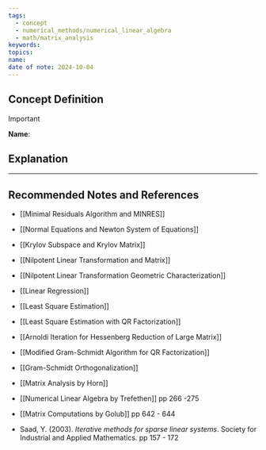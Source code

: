 ```yaml
---
tags:
  - concept
  - numerical_methods/numerical_linear_algebra
  - math/matrix_analysis
keywords: 
topics: 
name: 
date of note: 2024-10-04
---
```


## Concept Definition

>[!important]
>**Name**: 



## Explanation





-----------
##  Recommended Notes and References

- [[Minimal Residuals Algorithm and MINRES]]
- [[Normal Equations and Newton System of Equations]]

- [[Krylov Subspace and Krylov Matrix]]
- [[Nilpotent Linear Transformation and Matrix]]
- [[Nilpotent Linear Transformation Geometric Characterization]]
- [[Linear Regression]]
- [[Least Square Estimation]]
- [[Least Square Estimation with QR Factorization]]

- [[Arnoldi Iteration for Hessenberg Reduction of Large Matrix]]
- [[Modified Gram-Schmidt Algorithm for QR Factorization]]
- [[Gram-Schmidt Orthogonalization]]

- [[Matrix Analysis by Horn]] 
- [[Numerical Linear Algebra by Trefethen]] pp 266 -275
- [[Matrix Computations by Golub]] pp 642 - 644
- Saad, Y. (2003). _Iterative methods for sparse linear systems_. Society for Industrial and Applied Mathematics. pp 157 - 172